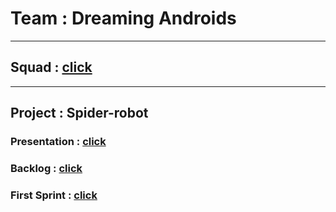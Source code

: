 # Team : Dreaming Androids
***
## Squad : [click](https://github.com/progbase/DAndroids/wiki)
***
## Project : Spider-robot
### Presentation : [click](https://docs.google.com/presentation/d/1wh1zxsZahOy5mSNK8Np7wNcFZ_slVEUWY4xOHhym5gY/edit?usp=sharing)
### Backlog : [click](https://docs.google.com/spreadsheets/d/1k9Qz3Hvdk8YW9m71wioO81AahOV2j4lgT0Sh4kU0yq4/edit?usp=sharing)
### First Sprint : [click](https://docs.google.com/document/d/1WQywTRr7G2yyhshRr9WV7kmVsPqMi0rWpB0UzY5bjwU/edit)
